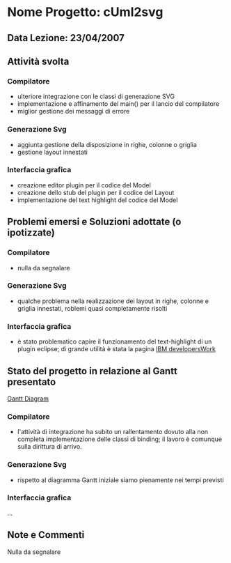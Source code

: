 # Nome Progetto: cUml2svg #
## Data Lezione: 23/04/2007 ##

## Attività svolta ##

### Compilatore ###
  * ulteriore integrazione con le classi di generazione SVG
  * implementazione e affinamento del main() per il lancio del compilatore
  * miglior gestione dei messaggi di errore

### Generazione Svg ###
  * aggiunta gestione della disposizione in righe, colonne o griglia
  * gestione layout innestati

### Interfaccia grafica ###
  * creazione editor plugin per il codice del Model
  * creazione dello stub del plugin per il codice del Layout
  * implementazione del text highlight del codice del Model

## Problemi emersi e Soluzioni adottate (o ipotizzate) ##

### Compilatore ###
  * nulla da segnalare

### Generazione Svg ###
  * qualche problema nella realizzazione dei layout in righe, colonne e griglia innestati, roblemi quasi completamente risolti

### Interfaccia grafica ###
  * è stato problematico capire il funzionamento del text-highlight di un plugin eclipse; di grande utilità è stata la pagina [IBM developersWork](http://www-128.ibm.com/developerworks/views/opensource/libraryview.jsp?search_by=CDT+based+editor)

## Stato del progetto in relazione al Gantt presentato ##
[Gantt Diagram](http://www.antonioriva.net/download/files/gantt.html)

### Compilatore ###
  * l'attività di integrazione ha subito un rallentamento dovuto alla non completa implementazione delle classi di binding; il lavoro è comunque sulla dirittura di arrivo.

### Generazione Svg ###
  * rispetto al diagramma Gantt iniziale siamo pienamente nei tempi previsti

### Interfaccia grafica ###
...

## Note e Commenti ##

Nulla da segnalare